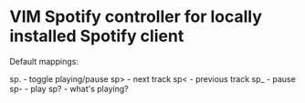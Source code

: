# VIM Spotify controller for locally installed Spotify client

Default mappings:

<leader>sp. - toggle playing/pause
<leader>sp> - next track
<leader>sp< - previous track
<leader>sp_ - pause
<leader>sp- - play
<leader>sp? - what's playing?




